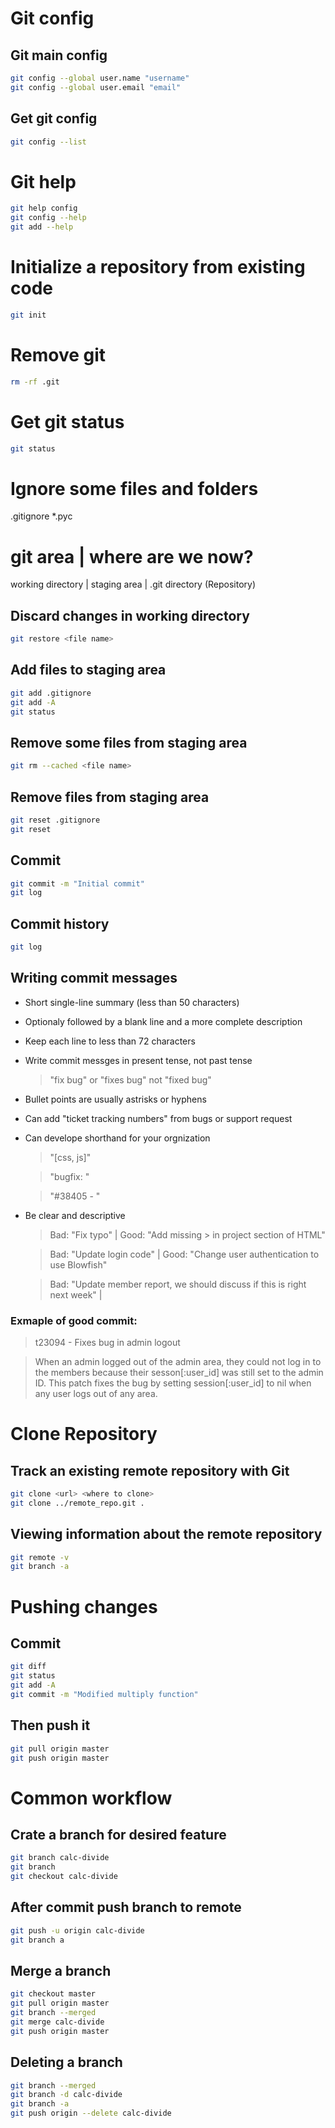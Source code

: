 # Git config
## Git main config
```bash
git config --global user.name "username"
git config --global user.email "email"
```
## Get git config
```bash
git config --list
```


# Git help
```bash
git help config
git config --help
git add --help
```

# Initialize a repository from existing code
```bash
git init
```

# Remove git
```bash
rm -rf .git
```

# Get git status
```bash
git status
```

# Ignore some files and folders
.gitignore
*.pyc

# git area | where are we now?
working directory | staging area | .git directory (Repository)

## Discard changes in working directory
```bash
git restore <file name>
```
    
## Add files to staging area
```bash
git add .gitignore
git add -A
git status
```
## Remove some files from staging area
```bash
git rm --cached <file name>
```

## Remove files from staging area
```bash
git reset .gitignore
git reset
```

## Commit
```bash
git commit -m "Initial commit"
git log
```

## Commit history
```bash
git log
```

## Writing commit messages
- Short single-line summary (less than 50 characters)
- Optionaly followed by a blank line and a more complete description
- Keep each line to less than 72 characters
- Write commit messges in present tense, not past tense
  > "fix bug" or "fixes bug" not "fixed bug"
- Bullet points are usually astrisks or hyphens
- Can add "ticket tracking numbers" from bugs or support request
- Can develope shorthand for your orgnization
  > "[css, js]"

  > "bugfix: "

  > "#38405 - "

- Be clear and descriptive
  > Bad: "Fix typo" | Good: "Add missing > in project section of HTML"

  > Bad: "Update login code" | Good: "Change user authentication to use Blowfish"

  > Bad: "Update member report, we should discuss if this is right next week" |

### Exmaple of good commit:
> t23094 - Fixes bug in admin logout

> When an admin logged out of the admin area, they could not log in to the members
> because their sesson[:user_id] was still set to the admin ID. This patch fixes the bug by
> setting session[:user_id] to nil when any user logs out of any area.


# Clone Repository
## Track an existing remote repository with Git
```bash
git clone <url> <where to clone>
git clone ../remote_repo.git .
```

## Viewing information about the remote repository
```bash
git remote -v
git branch -a
```

# Pushing changes
## Commit 
```bash
git diff
git status
git add -A
git commit -m "Modified multiply function"
```

## Then push it
```bash
git pull origin master
git push origin master
```

# Common workflow
## Crate a branch for desired feature
```bash
git branch calc-divide
git branch
git checkout calc-divide
```

## After commit push branch to remote
```bash
git push -u origin calc-divide
git branch a
```

## Merge a branch
```bash
git checkout master
git pull origin master
git branch --merged
git merge calc-divide
git push origin master
```

## Deleting a branch
```bash
git branch --merged
git branch -d calc-divide
git branch -a
git push origin --delete calc-divide
```
